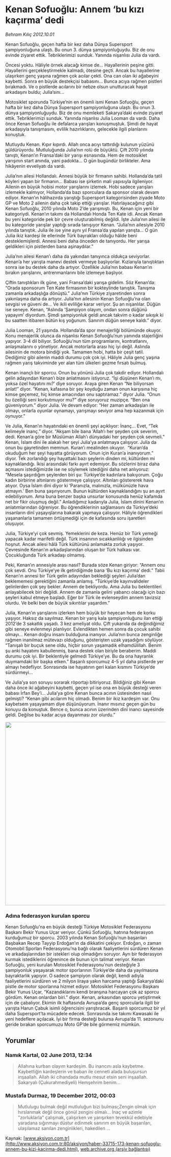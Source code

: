 # Kenan Sofuoğlu: Annem ‘bu kızı kaçırma’ dedi

*Behram Kılıç 2012.10.01*

<div class="news-detail-text-todays">
 <div>
 </div>
 <div>
 </div>
 <div id="newsSpot">
  <font class="detail-spot">
   Kenan Sofuoğlu, geçen hafta bir kez daha Dünya Supersport şampiyonluğuna ulaştı. Bu onun 3. dünya şampiyonluğuydu. Biz de onu evinde ziyaret ettik. Tebriklerimizi sunduk. Yanında nişanlısı Julia da vardı.
  </font>
 </div>
 <div id="newsText">
  <font class="detail-text">
   <p>
    Öncesi yoktu. Hâliyle örnek alacağı kimse de... Hayallerinin peşine gitti. Hayallerini gerçekleştirmekle kalmadı, ötesine geçti. Ancak bu hayallerine ulaşırken genç yaşına rağmen çok acılar çekti. Ona can olan iki ağabeyini kaybetti. Sonra en büyük destekçisi babasını... Bunca acıya rağmen pistleri bırakmadı. Ve o pistlerde acılarını bir nebze olsun unutturacak hayat arkadaşını buldu; Julia’sını...
   </p>
   <p>
    Motosiklet sporunda Türkiye’nin en önemli ismi Kenan Sofuoğlu, geçen hafta bir kez daha Dünya Supersport şampiyonluğuna ulaştı. Bu onun 3. dünya şampiyonluğuydu. Biz de onu memleketi Sakarya’daki evinde ziyaret ettik. Tebriklerimizi sunduk. Yanında nişanlısı Julia Looman da vardı. Daha önce Kenan Sofuoğlu ile defalarca yarışları konuşmuştuk. Şimdi de hayat arkadaşıyla tanışmasını, evlilik hazırlıklarını, gelecekle ilgili planlarını konuştuk.
   </p>
   <p>
    Mutluydu Kenan. Kıpır kıpırdı. Allah onca acıyı tattırdığı kulunun yüzünü güldürüyordu. Mutluluğunda Julia’nın rolü de büyüktü. Çift 2010 yılında tanıştı, Kenan’ın Fransa’daki bir yarışı esnasında. Hem de motosiklet yarışının start anında, yani padokta... O gün bugündür birlikteler. Ama hikâyenin evveliyatı da vardı.
   </p>
   <p>
    Julia’nın ailesi Hollandalı. Annesi büyük bir firmanın sahibi. Hollanda’da tatil köyleri yapan bir firmanın... Babası ise şirketin mali yapısıyla ilgileniyor. Ailenin en büyük hobisi motor yarışlarını izlemek. Hobi sadece yarışları izlemekle kalmıyor, Hollanda’da bazı sporculara da sponsor olarak devam ediyor. Kenan’ın hâlihazırda yarıştığı Supersport kategorisinden ziyade Moto GP ve Moto 2 ailenin daha çok takip ettiği yarışlar. Hatırlayacağınız gibi Kenan Sofuoğlu, 2010 yılında Moto 2’de yarışmıştı. Bu, Kenan için yeni bir kategoriydi. Kenan’ın takımı da Hollandalı Honda Ten Kate idi. Ancak Kenan bu yeni kategoride pek bir çevre oluşturabilmiş değildi. İşte Julia’nın ailesi ile bu kategoride yarışlar yaptığı sırada tanışıyor Kenan. “Julia’nın ailesiyle 2010 yılında tanıştık. Julia ile ise yine aynı yıl Fransa’da yapılan yarışta... O gün Julia ikiz kardeşi ile ellerinde Türk bayrakları olduğu hâlde beni desteklemişlerdi. Annesi beni daha önceden de tanıyordu. Her yarışa geldikleri için pistlerden bana aşinaydılar.”
   </p>
   <p>
    Julia’nın ailesi Kenan’ı daha da yakından tanıyınca oldukça seviyorlar. Kenan’a her yarışta manevi destek vermeye başlıyorlar. Kızlarıyla tanıştıktan sonra ise bu destek daha da artıyor. Özellikle Julia’nın babası Kenan’ın bırakın yarışlarını, antrenmanlarını bile izlemeye başlıyor.
   </p>
   <p>
    Çiftin tanıştıkları ilk güne, yani Fransa’daki yarışa gidelim. Söz Kenan’da: “Orada sponsorum Ten Kate firmasının bir kokteylinde tanıştık. Tanışma zamanla arkadaşlığa dönüştü.” Julia’nın Türkiye ziyaretinden sonra yakınlaşma daha da artıyor. Julia’nın ailesinin Kenan Sofuoğlu’na olan sevgisi ve güveni de... Ve ikili evliliğe karar veriyor. Şu an nişanlılar. Düğün ise seneye. Kenan, “Aslında ‘Şampiyon olayım, ondan sonra düğünü yapayım’ diyordum. Şimdi şampiyonluk geldi ancak takvim o kadar sıkışık ki bu saatten itibaren bütün kış yoğunum. Sanırım düğün seneye kaldı.” diyor.
   </p>
   <p>
    Julia Looman, 21 yaşında. Hollanda’da spor menajerliği bölümünde okuyor. Konu menajerlik olunca da nişanlısı Kenan Sofuoğlu’nun yanında stajerliğini yapıyor. 3-4 dil biliyor. Sofuoğlu’nun tüm programlarını, kontratlarını, anlaşmalarını o yönetiyor. Ancak motorlarla arası hiç iyi değil. Aslında ailesinin de motora bindiği yok. Tamamen hobi, hatta bir çeşit tatil. Dediğimiz gibi ailenin maddi durumu çok çok iyi. Hâliyle Julia genç yaşına rağmen yarış takviminde yer alan tüm ülkeleri gezme fırsatı bulmuş.
   </p>
   <p>
    Kenan inançlı bir sporcu. Onun bu yönünü Julia çok takdir ediyor. Hollandalı gelin adayından Kenan’ı bize anlatmasını istiyoruz. “İşi düşünen Kenan’ı mı, yoksa özel hayatını mı?’ diye soruyor. Araya giren Kenan “Ne biliyorsan anlat!” diyor. “Kenan, kafasına bir şey koyduğu zaman onun karşısına hiç kimse geçemez, hiç kimse amacından onu saptıramaz.” diyor Julia. “Onun bu özelliği seni korkutmuyor mu?” diye soruyoruz muzipçe. “Ben ona güveniyorum.” diyor Julia. Ve devam ediyor: “Her zaman arkadaşları ile olmayı, onlarla oyunlar oynamayı, yarışmayı seviyor ama hep kazanmak için oynuyor.”
   </p>
   <p>
    Ve Julia, Kenan’ın hayatındaki en önemli şeyi açıklıyor: İnanç... Evet, “Tek kelimeyle inanç.” diyor. “Akşam bile bana ‘Allah’ı her şeyden çok severim, dedi. Kenan’a göre bir Müslüman Allah’ı dünyadaki her şeyden çok sevmeli.” Kenan, İslam dini ile alakalı her şeyi Julia’ya anlatmaya çalışıyor. Julia da onun bu gayretinden memnun. Kuran’ı mealinden okuyor.  “Kuran’da okuduğum her şeyi hayatta görüyorum. Onun için Kuran’a inanıyorum.” diyor. Tek zorlandığı şey hayattaki bazı şeylerin dinden mi, kültürden mi kaynaklandığı. İkisi arasındaki farkı ayırt edemiyor. Bu sözlerini biraz daha açmasını istediğimizde ise ne söylemek istediğini daha net anlıyoruz: “Mesela şaşırdığım şeylerden biri şu: Türkiye’de kadınlara bakıyorum. Çoğu kadın birbirine altınlarını göstermeye çalışıyor. Altınları göstererek hava atıyor. Oysa İslam dini diyor ki ‘Paranızla, malınızla, mülkünüzle hava atmayın.’ Ben buna şaşırıyorum. Bunun kültürden kaynaklandığını şu an ayırt edebiliyorum. Ama buna benzer başka unsurlar konusunda henüz kafamda net bir fikir oluşmuş değil.” Anladığımız kadarıyla Julia, İslam dinini Kenan’ın anlatımlarından öğreniyor. Bu öğrendiklerinin sağlamasını da Türkiye’deki insanların dinî yaşayışlarına bakarak yapmaya çalışıyor. Hâliyle öğrendikleri yaşananlarla tamamen örtüşmediği için de kafasında soru işaretleri oluşuyor.
   </p>
   <p>
    Julia, Türkiye’yi çok sevmiş. Yemeklerini de keza. Henüz bir Türk yemeği yapacak kadar marifetli değil. Türk insanının sıcakkanlılığı ve ilgisinden hoşnut. Ancak ailesi hâlâ Türk kültürünü anlamakta zorluk yaşıyor. Çevresinde Kenan’ın arkadaşlarından oluşan bir Türk halkası var. Çocukluğunda Türk arkadaşı olmamış.
   </p>
   <p>
    Peki, Kenan’ın annesiyle arası nasıl? Burada söze Kenan giriyor: “Annem onu çok sevdi. Onu Türkiye’ye ilk getirdiğimde bana ‘Bu kızı kaçırma’ dedi.” Tabii Kenan’ın annesi bir Türk gelin adayından beklediği şeyleri Julia’dan beklememesi gerektiğini zamanla anlamış. “Türkiye’de kayınvalideler gelinlerden çok şey bekler. Annem de bekliyordu. Ama Julia bu beklentileri anlayabilecek biri değildi. Annem de zamanla gelini yabancı olacağı için bazı şeyleri kabul etmeye başladı. Eğer bir Türk ile evlenseydim annem tavizsiz olurdu. Ve belki ben de büyük sıkıntılar yaşardım.”
   </p>
   <p>
    Julia, Kenan’ın yarışlarını izlerken hem büyük bir heyecan hem de korku yaşıyor. Haksız da sayılmaz. Kenan bir yarış kala şampiyonluğunu ilan ettiği 2012’de 3 sakatlık yaşadı. 3 kez ameliyat oldu. Çift yukarıda da değindiğimiz gibi seneye evlenmeyi planlıyor. Evlendikten hemen sonra da çocuk sahibi olmayı... Kenan doğru insanı bulduğuna inanıyor. Julia’nın bunca zenginliğe rağmen inanılmaz mütevazı olduğunu, gösterişten uzak yaşadığını söylüyor. “Tanışalı bir buçuk sene oldu, hiçbir sorun yaşamadık elhamdülillah. Benim şu anki hayatımı kabullenmiş, bana destek olan biriyle beraberim. Maddi durumu çok iyi. Bir beklentiyle gelmedi Türkiye’ye. Bu da ona hayranlık duymamdaki bir başka etken.” Başarılı sporcumuz 4-5 yıl daha pistlerde yer almayı hedefliyor. Sonrasında ise hayatının geri kalan kısmını Türkiye’de sürdürmeyi...
   </p>
   <p>
    Ve Julia’ya son soruyu sorarak röportajı bitiriyoruz. Bildiğiniz gibi Kenan daha önce iki ağabeyini kaybetti, geçen yıl ise ona en büyük desteği veren babası İrfan Bey’i... Julia’ya göre Kenan bunca acının üstesinden nasıl gelmişti? “Kenan gibi acılarım hiç olmadı. Benim bir ikiz kardeşim var. Onu kaybetsem yaşayamam diye düşünüyorum. İnanır mısınız geçen gün bu konuyu da konuştuk. Bence o, bunca acının üzerinden dinî inancı sayesinde geldi. Değilse bu kadar acıya dayanması zor olurdu.”
   </p>
   <p>
    <img alt="" height="575" src="http://web.archive.org/web/20131028022513im_/http://medya.aksiyon.com.tr/aksiyon/2012/10/01/behram-kenan-1.jpg"/>
   </p>
   <p>
   </p>
   <h3>
    Adına federasyon kurulan sporcu
   </h3>
   <p>
    Kenan Sofuoğlu’na en büyük desteği Türkiye Motosiklet Federasyonu Başkanı Bekir Yunus Uçar veriyor. Çünkü Sofuoğlu, hatrına federasyon kurduğumuz bir sporcu. 2003 yılında Kenan Sofuoğlu’nun başarıları Başbakan Recep Tayyip Erdoğan’ın da dikkatini çekiyor. Erdoğan, o zaman Otomobil Sporları Federasyonu’na bağlı olarak faaliyetlerini sürdüren Kenan ve arkadaşlarından bir istekleri olup olmadığını soruyor. Ayrı bir federasyon kurmak istediklerini öğrenince de bunun için talimat veriyor. Kenan Sofuoğlu, yeni kurulan Motosiklet Federasyonu’nun desteğiyle 3 şampiyonluk yaşayarak motor sporlarının Türkiye’de daha da yayılmasına bayraktarlık yapıyor. O sadece şampiyon olarak değil, kendi adıyla faaliyetlerini sürdüren ve 2 milyon liraya yakın harcama yaptığı Sakarya’daki pistle de motor sporlarına hizmet ediyor. Motosiklet Federasyonu Başkanı Bekir Yunus Uçar, “Kazandıklarını kendi branşına harcayan çok az sporcu gördüm. Kenan onlardan biri.” diyor. Kenan, arkasından sporcu yetiştirmek için de çabalıyor. Ekimin ilk haftasında Avrupa’da genç sporcularla ilgili bir yarışta Harun Çabuk isimli öğrencisini yarıştıracak. Başarılı sporcumuz bir yıl daha Supersport’ta mücadele edecek. Sonrasında ise takımı Kawasaki ile yeni hedeflere açılacak. İyi bir firma desteği bulursa Avrupa’da 11. sezonunu geride bırakan sporcumuzu Moto GP’de bile görmemiz mümkün.
   </p>
  </font>
 </div>
 <div>
 </div>
 <div>
 </div>
</div>


## Yorumlar

### Namık Kartal, 02 June 2013, 12:34
> Allahına kurban olayım kardeşim. Bu inancını asla kaybetme. Kaybettiğin kardeşlerin ve baban ile cenneti alada buluşursun inşaallah. Allah iki cihandada mutlu mesut etsin seni inşaallah. Sakaryalı (Çukurahmediyeli) Hemşehrim benim...

### Mustafa Durmaz, 19 December 2012, 00:03
> Mutlulugu bulmak değil mutluluğun bizi bulması;Zengin olmak için hırslanmak değil önce gönül zengini olmalı... İnaç ve azimle "zorluklarla" çalışmak, çalışırken ve yarışırken tevekkül edebiyle yaradana sığınmayı düstur edinmek sanırım en büyük başarıları, ulaşılamaz sanılan zenginlikleri, hakedilen ...

Kaynak: [www.aksiyon.com.tr](http://www.aksiyon.com.tr:80/aksiyon/haber-33715-173-kenan-sofuoglu-annem-bu-kizi-kacirma-dedi.html), [web.archive.org (arşiv bağlantısı)](http://web.archive.org/web/20131028022513/http://www.aksiyon.com.tr:80/aksiyon/haber-33715-173-kenan-sofuoglu-annem-bu-kizi-kacirma-dedi.html)
